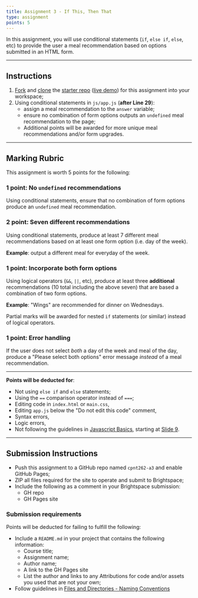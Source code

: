 ```yaml
---
title: Assignment 3 - If This, Then That
type: assignment
points: 5
---
```


In this assignment, you will use conditional statements (`if`, `else if`, `else`, etc) to provide the user a meal recommendation based on options submitted in an HTML form.

---

## Instructions
1. [Fork](https://docs.github.com/en/get-started/quickstart/fork-a-repo#forking-a-repository) and [clone](https://docs.github.com/en/get-started/quickstart/fork-a-repo#cloning-your-forked-repository) the [starter repo](https://github.com/sait-wbdv/w23-262-a3-starter) ([live demo](https://sait-wbdv.github.io/w23-262-a3-starter/)) for this assignment into your workspace;
2. Using conditional statements in `js/app.js` (**after Line 29**):
    - assign a meal recommendation to the `answer` variable;
    - ensure no combination of form options outputs an `undefined` meal recommendation to the page;
    - Additional points will be awarded for more unique meal recommendations and/or form upgrades.

---
## Marking Rubric
This assignment is worth 5 points for the following:

### 1 point: No `undefined` recommendations
Using conditional statements, ensure that no combination of form options produce an `undefined` meal recommendation.

### 2 point: Seven different recommendations
Using conditional statements, produce at least 7 different meal recommendations based on at least one form option (i.e. day of the week).

**Example**: output a different meal for everyday of the week.

### 1 point: Incorporate both form options
Using logical operators (`&&`, `||`, etc), produce at least three **additional** recommendations (10 total including the above seven) that are based a combination of two form options.

**Example**: "Wings" are recommended for dinner on Wednesdays.

Partial marks will be awarded for nested `if` statements (or similar) instead of logical operators.

### 1 point: Error handling
If the user does not select _both_ a day of the week and meal of the day, produce a "Please select both options" error message _instead_ of a meal recommendation.

---

**Points will be deducted for**:
- Not using `else if` and `else` statements;
- Using the `==` comparison operator instead of `===`;
- Editing code in `index.html` or `main.css`,
- Editing `app.js` below the "Do not edit this code" comment,
- Syntax errors, 
- Logic errors,
- Not following the guidelines in [Javascript Basics](https://sait-wbdv.github.io/slides/w23/cpnt-262/js-introduction.html), starting at [Slide 9](https://sait-wbdv.github.io/slides/w23/cpnt-262/js-introduction.html#/9).

---

## Submission Instructions
- Push this assignment to a GitHub repo named `cpnt262-a3` and enable GitHub Pages;
- ZIP all files required for the site to operate and submit to Brightspace;
- Include the following as a comment in your Brightspace submission:
  - GH repo
  - GH Pages site

### Submission requirements
Points will be deducted for failing to fulfill the following:
- Include a `README.md` in your project that contains the following information:
  - Course title;
  - Assignment name;
  - Author name;
  - A link to the GH Pages site
  - List the author and links to any Attributions for code and/or assets you used that are not your own;
- Follow guidelines in [Files and Directories - Naming Conventions](https://gist.github.com/acidtone/d77059ec1851eff266339a3df70f6984)
